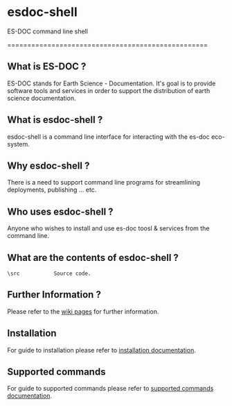 esdoc-shell
===============

ES-DOC command line shell

==================================================

What is ES-DOC ?
--------------------------------------

ES-DOC stands for Earth Science - Documentation.  It's goal is to provide software tools and services in order to support the distribution of earth science documentation.


What is esdoc-shell ?
--------------------------------------

esdoc-shell is a command line interface for interacting with the es-doc eco-system.


Why esdoc-shell ?
--------------------------------------

There is a need to support command line programs for streamlining deployments, publishing ... etc. 


Who uses esdoc-shell ?
--------------------------------------

Anyone who wishes to install and use es-doc toosl & services from the command line.


What are the contents of esdoc-shell ?
--------------------------------------

    \src           Source code.


Further Information ?
--------------------------------------

Please refer to the [wiki pages](https://github.com/ES-DOC/esdoc-shell/wiki) for further information.


Installation
--------

For guide to installation please refer to [installation documentation](https://github.com/ES-DOC/esdoc-shell/wiki/Installation).

Supported commands
--------

For guide to supported commands please refer to  [supported commands documentation](https://github.com/ES-DOC/esdoc-shell/wiki/Supported-Commands).